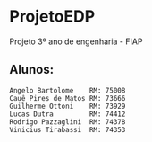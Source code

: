 # ProjetoEDP
Projeto 3º ano de engenharia - FIAP

## Alunos:
    Angelo Bartolome	RM: 75008
    Cauê Pires de Matos	RM: 73666
    Guilherme Ottoni	RM: 73929
    Lucas Dutra		    RM: 74412
    Rodrigo Pazzaglini	RM: 74378
    Vinicius Tirabassi	RM: 74353